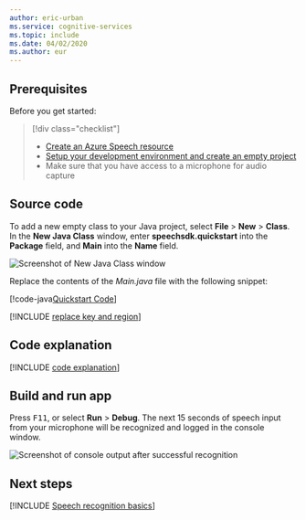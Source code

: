 ```yaml
---
author: eric-urban
ms.service: cognitive-services
ms.topic: include
ms.date: 04/02/2020
ms.author: eur
---
```


## Prerequisites

Before you get started:

> [!div class="checklist"]
> * <a href="https://ms.portal.azure.com/#create/Microsoft.CognitiveServicesSpeechServices" target="_blank">Create an Azure Speech resource </a>
> * [Setup your development environment and create an empty project](../../../../quickstarts/setup-platform.md?tabs=jre&pivots=programming-language-java)
> * Make sure that you have access to a microphone for audio capture

## Source code

To add a new empty class to your Java project, select **File** > **New** > **Class**. In the **New Java Class** window, enter **speechsdk.quickstart** into the **Package** field, and **Main** into the **Name** field.

![Screenshot of New Java Class window](~/articles/cognitive-services/Speech-Service/media/sdk/qs-java-jre-06-create-main-java.png)

Replace the contents of the *Main.java* file with the following snippet:

[!code-java[Quickstart Code](~/samples-cognitive-services-speech-sdk/quickstart/java/jre/from-microphone/src/speechsdk/quickstart/Main.java#code)]

[!INCLUDE [replace key and region](../replace-key-and-region.md)]

## Code explanation

[!INCLUDE [code explanation](../code-explanation.md)]

## Build and run app

Press <kbd>F11</kbd>, or select **Run** > **Debug**.
The next 15 seconds of speech input from your microphone will be recognized and logged in the console window.

![Screenshot of console output after successful recognition](~/articles/cognitive-services/Speech-Service/media/sdk/qs-java-jre-07-console-output.png)

## Next steps

[!INCLUDE [Speech recognition basics](../../speech-to-text-next-steps.md)]

